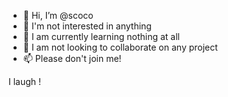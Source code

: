 - 👋 Hi, I’m @scoco
- 👀 I'm not interested in anything
- 🌱 I am currently learning nothing at all
- 💞️ I am not looking to collaborate on any project
- 📫 Please don't join me!

I laugh !

<!---
scoco/scoco is a ✨ special ✨ repository because its `README.md` (this file) appears on your GitHub profile.
You can click the Preview link to take a look at your changes.
--->
